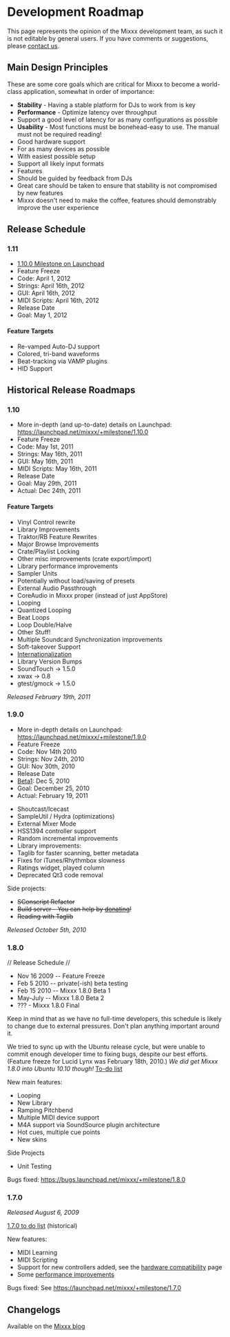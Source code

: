 # Development Roadmap

This page represents the opinion of the Mixxx development team, as such
it is not editable by general users. If you have comments or
suggestions, please [contact us](http://www.mixxx.org/support.php).

## Main Design Principles

These are some core goals which are critical for Mixxx to become a
world-class application, somewhat in order of importance:

  - **Stability** - Having a stable platform for DJs to work from is key
  - **Performance** - Optimize latency over throughput
  - Support a good level of latency for as many configurations as
    possible
  - **Usability** - Most functions must be bonehead-easy to use. The
    manual must not be required reading\!
  - Good hardware support
  - For as many devices as possible
  - With easiest possible setup
  - Support all likely input formats
  - Features
  - Should be guided by feedback from DJs
  - Great care should be taken to ensure that stability is not
    compromised by new features
  - Mixxx doesn't need to make the coffee, features should demonstrably
    improve the user experience

## Release Schedule

### 1.11

  - [1.10.0 Milestone on
    Launchpad](https://launchpad.net/mixxx/+milestone/1.10.0)
  - Feature Freeze
  - Code: April 1, 2012
  - Strings: April 16th, 2012
  - GUI: April 16th, 2012
  - MIDI Scripts: April 16th, 2012
  - Release Date
  - Goal: May 1, 2012

#### Feature Targets

  - Re-vamped Auto-DJ support
  - Colored, tri-band waveforms
  - Beat-tracking via VAMP plugins
  - HID Support

## Historical Release Roadmaps

### 1.10

  - More in-depth (and up-to-date) details on Launchpad:
    <https://launchpad.net/mixxx/+milestone/1.10.0>
  - Feature Freeze
  - Code: May 1st, 2011
  - Strings: May 16th, 2011
  - GUI: May 16th, 2011
  - MIDI Scripts: May 16th, 2011
  - Release Date
  - Goal: May 29th, 2011 
  - Actual: Dec 24th, 2011

#### Feature Targets

  - Vinyl Control rewrite
  - Library Improvements
  - Traktor/RB Feature Rewrites
  - Major Browse Improvements
  - Crate/Playlist Locking
  - Other misc improvements (crate export/import)
  - Library performance improvements
  - Sampler Units
  - Potentially without load/saving of presets
  - External Audio Passthrough
  - CoreAudio in Mixxx proper (instead of just AppStore)
  - Looping
  - Quantized Looping
  - Beat Loops
  - Loop Double/Halve
  - Other Stuff\!
  - Multiple Soundcard Synchronization improvements
  - Soft-takeover Support
  - [Internationalization](http://doc.trolltech.com/4.5/i18n.html)
  - Library Version Bumps
  - SoundTouch -\> 1.5.0
  - xwax -\> 0.8
  - gtest/gmock -\> 1.5.0

*Released February 19th, 2011*

### 1.9.0

  - More in-depth details on Launchpad:
    <https://launchpad.net/mixxx/+milestone/1.9.0>
  - Feature Freeze
  - Code: Nov 14th 2010
  - Strings: Nov 24th, 2010
  - GUI: Nov 30th, 2010
  - Release Date
  - [Beta1](http://mixxxblog.blogspot.com/2010/12/mixxx-190-beta1-and-182-released.html):
    Dec 5, 2010
  - Goal: December 25, 2010 
  - Actual: February 19, 2011

<!-- end list -->

  - Shoutcast/Icecast
  - SampleUtil / Hydra (optimizations)
  - External Mixer Mode
  - HSS1394 controller support
  - Random incremental improvements
  - Library improvements:
  - Taglib for faster scanning, better metadata
  - Fixes for iTunes/Rhythmbox slowness
  - Ratings widget, played column
  - Deprecated Qt3 code removal

Side projects:

  - ~~SConscript Refactor~~
  - ~~Build server - You can help by
    [donating](http://www.pledgie.com/campaigns/13624)\!~~
  - ~~Reading with Taglib~~

*Released October 5th, 2010*

### 1.8.0

// Release Schedule //

  - Nov 16 2009 -- Feature Freeze
  - Feb 5 2010 -- private(-ish) beta testing
  - Feb 15 2010 -- Mixxx 1.8.0 Beta 1
  - May-July -- Mixxx 1.8.0 Beta 2
  - ??? - Mixxx 1.8.0 Final 

Keep in mind that as we have no full-time developers, this schedule is
likely to change due to external pressures. Don't plan anything
important around it.

We tried to sync up with the Ubuntu release cycle, but were unable to
commit enough developer time to fixing bugs, despite our best efforts.
(Feature freeze for Lucid Lynx was February 18th, 2010.) *We did get
Mixxx 1.8.0 into Ubuntu 10.10 though\!* [To-do list](1.8.0_to_do_list)

New main features:

  - Looping
  - New Library
  - Ramping Pitchbend
  - Multiple MIDI device support
  - M4A support via SoundSource plugin architecture
  - Hot cues, multiple cue points
  - New skins

Side Projects

  - Unit Testing

Bugs fixed: <https://bugs.launchpad.net/mixxx/+milestone/1.8.0>

### 1.7.0

*Released August 6, 2009*

[1.7.0 to do list](1.7.0%20to%20do%20list) (historical)

New features:

  - MIDI Learning
  - MIDI Scripting
  - Support for new controllers added, see the [hardware
    compatibility](hardware%20compatibility) page
  - Some [performance improvements](performance%20improvements)

Bugs fixed: See <https://launchpad.net/mixxx/+milestone/1.7.0>

## Changelogs

Available on the [Mixxx blog](http://mixxxblog.blogspot.com)
